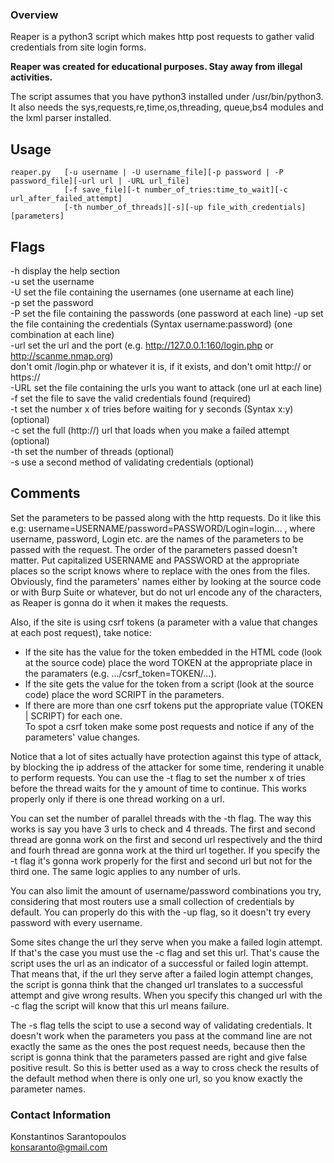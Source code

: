 ### Overview

Reaper is a python3 script which makes http post requests to gather valid credentials from site login forms.

**Reaper was created for educational purposes. Stay away from illegal activities.**

The script assumes that you have python3 installed under /usr/bin/python3. It also needs the sys,requests,re,time,os,threading,
queue,bs4 modules and the lxml parser installed.

## Usage

```
reaper.py   [-u username | -U username_file][-p password | -P password_file][-url url | -URL url_file]
            [-f save_file][-t number_of_tries:time_to_wait][-c url_after_failed_attempt]
            [-th number_of_threads][-s][-up file_with_credentials][parameters]
```

## Flags

-h display the help section  
-u set the username  
-U set the file containing the usernames (one username at each line)  
-p set the password  
-P set the file containing the passwords (one password at each line)
-up set the file containing the credentials (Syntax username:password) (one combination at each line)  
-url set the url and the port (e.g. http://127.0.0.1:160/login.php or http://scanme.nmap.org)  
  don't omit /login.php or whatever it is, if it exists, and don't omit http:// or https://  
-URL set the file containing the urls you want to attack (one url at each line)  
-f set the file to save the valid credentials found (required)  
-t set the number x of tries before waiting for y seconds (Syntax x:y) (optional)  
-c set the full (http://) url that loads when you make a failed attempt (optional)  
-th set the number of threads (optional)  
-s use a second method of validating credentials (optional)  

## Comments

Set the parameters to be passed along with the http requests. Do it like this e.g:
username=USERNAME/password=PASSWORD/Login=login... , where username, password, Login etc. are the names of the
parameters to be passed with the request. The order of the parameters passed doesn't matter. Put capitalized USERNAME
and PASSWORD at the appropriate places so the script knows where to replace with the ones from the files. Obviously, find
the parameters' names either by looking at the source code or with Burp Suite or whatever, but do not url encode any of the
characters, as Reaper is gonna do it when it makes the requests.

Also, if the site is using csrf tokens (a parameter with a value that changes at each post request), take notice:  
* If the site has the value for the token embedded in the HTML code (look at the source code) place the word TOKEN at the
 appropriate place in the paramaters (e.g. .../csrf_token=TOKEN/...).  
* If the site gets the value for the token from a script (look at the source code) place the word SCRIPT in the parameters.  
* If there are more than one csrf tokens put the appropriate value (TOKEN | SCRIPT) for each one.  
To spot a csrf token make some post requests and notice if any of the parameters' value changes.  

Notice that a lot of sites actually have protection against this type of attack, by blocking the ip address of the attacker for
some time, rendering it unable to perform requests. You can use the -t flag to set the number x of tries before the thread waits
for the y amount of time to continue. This works properly only if there is one thread working on a url.

You can set the number of parallel threads with the -th flag. The way this works is say you have 3 urls to check and 4 threads.
The first and second thread are gonna work on the first and second url respectively and the third and fourh thread are gonna
work at the third url together. If you specify the -t flag it's gonna work properly for the first and second url but not for
the third one. The same logic applies to any number of urls.

You can also limit the amount of username/password combinations you try, considering that most routers use a small collection
of credentials by default. You can properly do this with the -up flag, so it doesn't try every password with every username.

Some sites change the url they serve when you make a failed login attempt. If that's the case you must use the -c flag and set
this url. That's cause the script uses the url as an indicator of a successful or failed login attempt. That means that, if the
url they serve after a failed login attempt changes, the script is gonna think that the changed url translates to a successful
attempt and give wrong results. When you specify this changed url with the -c flag the script will know that this url means
failure.

The -s flag tells the scipt to use a second way of validating credentials. It doesn't work when the parameters you pass at the
command line are not exactly the same as the ones the post request needs, because then the script is gonna think that the
parameters passed are right and give false positive result. So this is better used as a way to cross check the results of the
default method when there is only one url, so you know exactly the parameter names.

### Contact Information

Konstantinos Sarantopoulos  
konsaranto@gmail.com
